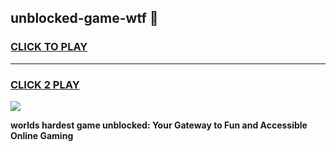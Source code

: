
## unblocked-game-wtf 👋
<h3>
<a href="https://premium.freeplayer.one?title=unblocked-game-wtf&ref=14F">CLICK TO PLAY</a></h3>
<hr>

<h3>
<a href="https://premium.freeplayer.one?title=unblocked-game-wtf&ref=14F">CLICK 2 PLAY</a>
  
</h3>

<a href="https://premium.freeplayer.one?title=unblocked-game-wtf&ref=12F/"><img src="https://clearcache.store/games.png"></a>


**worlds hardest game unblocked: Your Gateway to Fun and Accessible Online Gaming**
